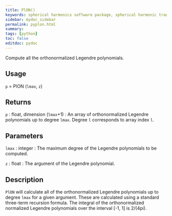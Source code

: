 ```yaml
---
title: PlON()
keywords: spherical harmonics software package, spherical harmonic transform, legendre functions, multitaper spectral analysis, fortran, Python, gravity, magnetic field
sidebar: mydoc_sidebar
permalink: pyplon.html
summary:
tags: [python]
toc: false
editdoc: pydoc
---
```


Compute all the orthonormalized Legendre polynomials.

## Usage

`p` = PlON (`lmax`, `z`)

## Returns

`p` : float, dimension (`lmax`+1)
:   An array of orthonormalized Legendre polynomials up to degree `lmax`. Degree `l` corresponds to array index `l`.

## Parameters

`lmax` : integer
:   The maximum degree of the Legendre polynomials to be computed.

`z` : float
:   The argument of the Legendre polynomial.

## Description

`PlON` will calculate all of the orthonormalized Legendre polynomials up to degree `lmax` for a given argument. These are calculated using a standard three-term recursion formula. The integral of the orthonormalized normalized Legendre polynomials over the interval [-1, 1] is 2/(4pi).
